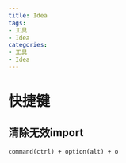 ```yaml
---
title: Idea
tags: 
- 工具
- Idea
categories:
- 工具
- Idea
---
```




# 快捷键

## 清除无效import

```
command(ctrl) + option(alt) + o
```

